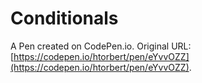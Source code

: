 # Conditionals

A Pen created on CodePen.io. Original URL: [https://codepen.io/htorbert/pen/eYvvOZZ](https://codepen.io/htorbert/pen/eYvvOZZ).


